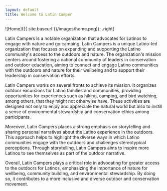 ```yaml
---
layout: default
title: Welcome to Latin Camper
---
```


![Home]({{ site.baseurl }}/images/home.png){: .right}

Latin Campers is a notable organization that advocates for Latinos to engage with nature and go camping. Latin Campers is a unique Latino-led organization that focuses on expanding and supporting the Latino community's access to the outdoors and nature. The organization's mission centers around fostering a national community of leaders in conservation and outdoor education, aiming to connect and engage Latino communities with the outdoors and nature for their wellbeing and to support their leadership in conservation efforts.

Latin Campers works on several fronts to achieve its mission. It organizes outdoor excursions for Latino families and communities, providing opportunities for experiences such as hiking, camping, and bird watching, among others, that they might not otherwise have. These activities are designed not only to enjoy and appreciate the natural world but also to instill a sense of environmental stewardship and conservation ethics among participants.

Moreover, Latin Campers places a strong emphasis on storytelling and sharing personal narratives about the Latino experience in the outdoors. This approach helps to highlight the diverse ways in which Latino communities engage with the outdoors and challenges stereotypical perceptions. Through storytelling, Latin Campers aims to inspire more Latinos to see themselves as part of the outdoor narrative.

Overall, Latin Campers plays a critical role in advocating for greater access to the outdoors for Latinos, emphasizing the importance of nature for wellbeing, community building, and environmental stewardship. By doing so, it contributes to a more inclusive and diverse outdoor and conservation movement.
